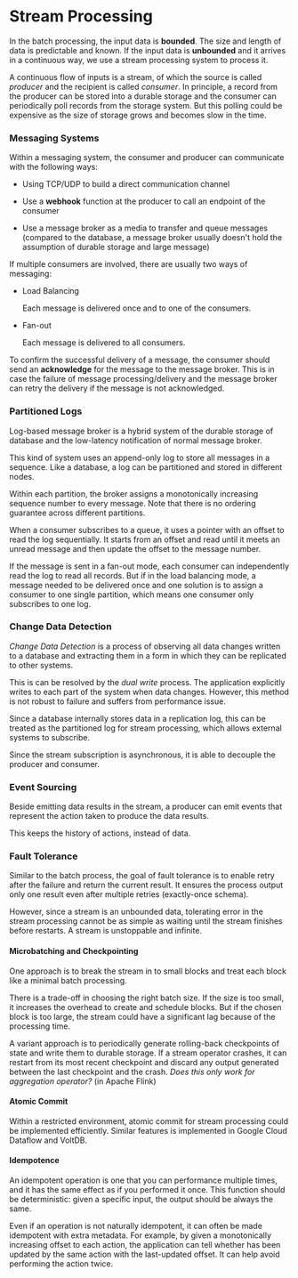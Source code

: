 # Stream Processing

In the batch processing, the input data is **bounded**. The size and length of data is predictable and known. If the input data is **unbounded** and it arrives in a continuous way, we use a stream processing system to process it.

A continuous flow of inputs is a stream, of which the source is called _producer_ and the recipient is called _consumer_. In principle, a record from the producer can be stored into a durable storage and the consumer can periodically poll records from the storage system. But this polling could be expensive as the size of storage grows and becomes slow in the time.

### Messaging Systems

Within a messaging system, the consumer and producer can communicate with the following ways:

* Using TCP/UDP to build a direct communication channel

* Use a **webhook** function at the producer to call an endpoint of the consumer

* Use a message broker as a media to transfer and queue messages (compared to the database, a message broker usually doesn't hold the assumption of durable storage and large message)

If multiple consumers are involved, there are usually two ways of messaging:

* Load Balancing

  Each message is delivered once and to one of the consumers.

* Fan-out

  Each message is delivered to all consumers.

To confirm the successful delivery of a message, the consumer should send an **acknowledge** for the message to the message broker. This is in case the failure of message processing/delivery and the message broker can retry the delivery if the message is not acknowledged.

### Partitioned Logs

Log-based message broker is a hybrid system of the durable storage of database and the low-latency notification of normal message broker.

This kind of system uses an append-only log to store all messages in a sequence. Like a database, a log can be partitioned and stored in different nodes.

Within each partition, the broker assigns a monotonically increasing sequence number to every message. Note that there is no ordering guarantee across different partitions.

When a consumer subscribes to a queue, it uses a pointer with an offset to read the log sequentially. It starts from an offset and read until it meets an unread message and then update the offset to the message number.

If the message is sent in a fan-out mode, each consumer can independently read the log to read all records. But if in the load balancing mode, a message needed to be delivered once and one solution is to assign a consumer to one single partition, which means one consumer only subscribes to one log.

### Change Data Detection

_Change Data Detection_ is a process of observing all data changes written to a database and extracting them in a form in which they can be replicated to other systems.

This is can be resolved by the _dual write_ process. The application explicitly writes to each part of the system when data changes. However, this method is not robust to failure and suffers from performance issue.

Since a database internally stores data in a replication log, this can be treated as the partitioned log for stream processing, which allows external systems to subscribe.

Since the stream subscription is asynchronous, it is able to decouple the producer and consumer.

### Event Sourcing

Beside emitting data results in the stream, a producer can emit events that represent the action taken to produce the data results.

This keeps the history of actions, instead of data.

### Fault Tolerance

Similar to the batch process, the goal of fault tolerance is to enable retry after the failure and return the current result. It ensures the process output only one result even after multiple retries (exactly-once schema).

However, since a stream is an unbounded data, tolerating error in the stream processing cannot be as simple as waiting until the stream finishes before restarts. A stream is unstoppable and infinite.

#### Microbatching and Checkpointing

One approach is to break the stream in to small blocks and treat each block like a minimal batch processing.

There is a trade-off in choosing the right batch size. If the size is too small, it increases the overhead to create and schedule blocks. But if the chosen block is too large, the stream could have a significant lag because of the processing time.

A variant approach is to periodically generate rolling-back checkpoints of state and write them to durable storage. If a stream operator crashes, it can restart from its most recent checkpoint and discard any output generated between the last checkpoint and the crash. _Does this only work for aggregation operator?_ (in Apache Flink)

#### Atomic Commit

Within a restricted environment, atomic commit for stream processing could be implemented efficiently. Similar features is implemented in Google Cloud Dataflow and VoltDB.

#### Idempotence

An idempotent operation is one that you can performance multiple times, and it has the same effect as if you performed it once. This function should be deterministic: given a specific input, the output should be always the same.

Even if an operation is not naturally idempotent, it can often be made idempotent with extra metadata. For example, by given a monotonically increasing offset to each action, the application can tell whether has been updated by the same action with the last-updated offset. It can help avoid performing the action twice.
